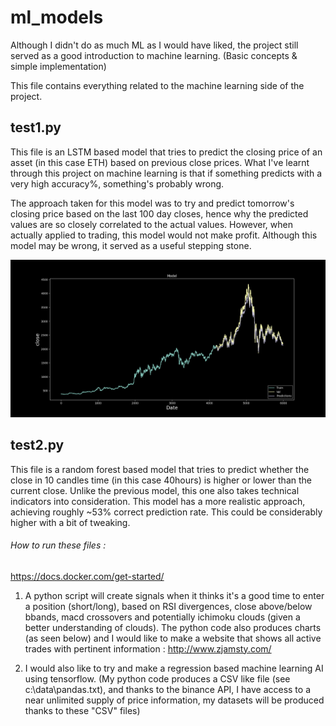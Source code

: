 # **ml_models**
Although I didn't do as much ML as I would have liked, the project still served as a good introduction to machine learning. (Basic concepts & simple implementation)

This file contains everything related to the machine learning side of the project.

## test1.py
This file is an LSTM based model that tries to predict the closing price of an asset (in this case ETH) based on previous close prices.
What I've learnt through this project on machine learning is that if something predicts with a very high accuracy%, something's probably wrong.

The approach taken for this model was to try and predict tomorrow's closing price based on the last 100 day closes, hence why the predicted values are so closely correlated to the actual values. However, when actually applied to trading, this model would not make profit.
Although this model may be wrong, it served as a useful stepping stone.

![most recent chart](https://github.com/tindll/MMS/blob/main/ml_models/model_plot.png)

## test2.py
This file is a random forest based model that tries to predict whether the close in 10 candles time (in this case 40hours) is higher or lower than the current close.
Unlike the previous model, this one also takes technical indicators into consideration.
This model has a more realistic approach, achieving roughly ~53% correct prediction rate. This could be considerably higher with a bit of tweaking.

###### How to run these files :
https://docs.docker.com/get-started/


1) A python script will create signals when it thinks it's a good time to enter a position (short/long), based on RSI divergences, close above/below bbands, macd crossovers and potentially ichimoku clouds (given a better understanding of clouds).
The python code also produces charts (as seen below) and I would like to make a website that shows all active trades with pertinent information : http://www.zjamsty.com/

2) I would also like to try and make a regression based machine learning AI using tensorflow. (My python code produces a CSV like file (see c:\data\pandas.txt), and thanks to the binance API, I have access to a near unlimited supply of price information, my datasets will be produced thanks to these "CSV" files)
